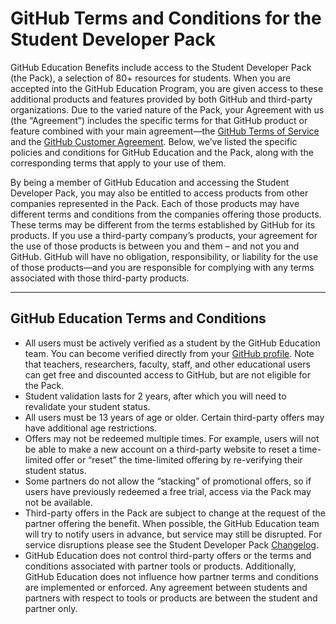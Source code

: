 # GitHub Terms and Conditions for the Student Developer Pack



GitHub Education Benefits include access to the Student Developer Pack (the Pack), a selection of 80+ resources for students. When you are accepted into the GitHub Education Program, you are given access to these additional products and features provided by both GitHub and third-party organizations. Due to the varied nature of the Pack, your Agreement with us (the “Agreement”) includes the specific terms for that GitHub product or feature combined with your main agreement—the [GitHub Terms of Service](https://docs.github.com/en/site-policy/github-terms/github-terms-of-service) and the [GitHub Customer Agreement](https://github.com/customer-terms). Below, we’ve listed the specific policies and conditions for GitHub Education and the Pack, along with the corresponding terms that apply to your use of them.

By being a member of GitHub Education and accessing the Student Developer Pack, you may also be entitled to access products from other companies represented in the Pack. Each of those products may have different terms and conditions from the companies offering those products. These terms may be different from the terms established by GitHub for its products. If you use a third-party company’s products, your agreement for the use of those products is between you and them – and not you and GitHub. GitHub will have no obligation, responsibility, or liability for the use of those products—and you are responsible for complying with any terms associated with those third-party products.

---

## GitHub Education Terms and Conditions

- All users must be actively verified as a student by the GitHub Education team. You can become verified directly from your [GitHub profile](https://github.com/settings/education/benefits). Note that teachers, researchers, faculty, staff, and other educational users can get free and discounted access to GitHub, but are not eligible for the Pack.
- Student validation lasts for 2 years, after which you will need to revalidate your student status.
- All users must be 13 years of age or older. Certain third-party offers may have additional age restrictions.
- Offers may not be redeemed multiple times. For example, users will not be able to make a new account on a third-party website to reset a time-limited offer or “reset” the time-limited offering by re-verifying their student status.
- Some partners do not allow the “stacking” of promotional offers, so if users have previously redeemed a free trial, access via the Pack may not be available.
- Third-party offers in the Pack are subject to change at the request of the partner offering the benefit. When possible, the GitHub Education team will try to notify users in advance, but service may still be disrupted. For service disruptions please see the Student Developer Pack [Changelog](https://github.com/github-education-resources/Student-Developer-Pack-Current-Partners-FAQ/blob/main/SDP-changelog.md).
- GitHub Education does not control third-party offers or the terms and conditions associated with partner tools or products. Additionally, GitHub Education does not influence how partner terms and conditions are implemented or enforced. Any agreement between students and partners with respect to tools or products are between the student and partner only.
